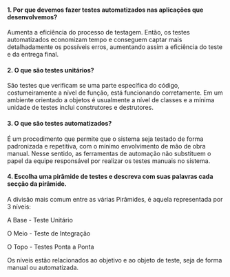#### 1. Por que devemos fazer testes automatizados nas aplicações que desenvolvemos?
Aumenta a eficiência do processo de testagem.
Então, os testes automatizados economizam tempo e conseguem captar mais detalhadamente os possíveis erros, aumentando assim a eficiência do teste e da entrega final.
#### 2. O que são testes unitários?
São testes que verificam se uma parte específica do código, costumeiramente a nível de função, está funcionando corretamente. Em um ambiente orientado a objetos é usualmente a nível de classes e a mínima unidade de testes inclui construtores e destrutores.
#### 3. O que são testes automatizados?
É um procedimento que permite que o sistema seja testado de forma padronizada e repetitiva, com o mínimo envolvimento de mão de obra manual. Nesse sentido, as ferramentas de automação não substituem o papel da equipe responsável por realizar os testes manuais no sistema.
#### 4. Escolha uma pirâmide de testes e descreva com suas palavras cada secção da pirâmide.
A divisão mais comum entre as várias Pirâmides, é aquela representada por 3 níveis:

A Base - Teste Unitário

O Meio - Teste de Integração

O Topo - Testes Ponta a Ponta

Os níveis estão relacionados ao objetivo e ao objeto de teste, seja de forma manual ou automatizada.

